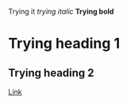 Trying it
*trying italic*
**Trying bold**
# Trying heading 1
## Trying heading 2
[Link](https://brandonrbreeze.github.io/cse15l-lab-reports/)
